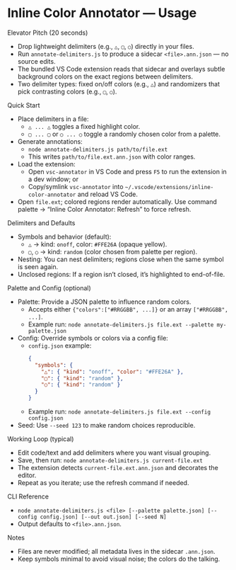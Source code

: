 Inline Color Annotator — Usage
=============================

Elevator Pitch (20 seconds)
- Drop lightweight delimiters (e.g., `△`, `▢`, `○`) directly in your files.
- Run `annotate-delimiters.js` to produce a sidecar `<file>.ann.json` — no source edits.
- The bundled VS Code extension reads that sidecar and overlays subtle background colors on the exact regions between delimiters.
- Two delimiter types: fixed on/off colors (e.g., `△`) and randomizers that pick contrasting colors (e.g., `▢`, `○`).

Quick Start
- Place delimiters in a file:
  - `△ ... △` toggles a fixed highlight color.
  - `▢ ... ▢` or `○ ... ○` toggle a randomly chosen color from a palette.
- Generate annotations:
  - `node annotate-delimiters.js path/to/file.ext`
  - This writes `path/to/file.ext.ann.json` with color ranges.
- Load the extension:
  - Open `vsc-annotator` in VS Code and press `F5` to run the extension in a dev window; or
  - Copy/symlink `vsc-annotator` into `~/.vscode/extensions/inline-color-annotator` and reload VS Code.
- Open `file.ext`; colored regions render automatically. Use command palette → “Inline Color Annotator: Refresh” to force refresh.

Delimiters and Defaults
- Symbols and behavior (default):
  - `△` → kind: `onoff`, color: `#FFE26A` (opaque yellow).
  - `▢`, `○` → kind: `random` (color chosen from palette per region).
- Nesting: You can nest delimiters; regions close when the same symbol is seen again.
- Unclosed regions: If a region isn’t closed, it’s highlighted to end-of-file.

Palette and Config (optional)
- Palette: Provide a JSON palette to influence random colors.
  - Accepts either `{"colors":["#RRGGBB", ...]}` or an array `["#RRGGBB", ...]`.
  - Example run: `node annotate-delimiters.js file.ext --palette my-palette.json`
- Config: Override symbols or colors via a config file:
  - `config.json` example:
    ```json
    {
      "symbols": {
        "△": { "kind": "onoff", "color": "#FFE26A" },
        "▢": { "kind": "random" },
        "○": { "kind": "random" }
      }
    }
    ```
  - Example run: `node annotate-delimiters.js file.ext --config config.json`
- Seed: Use `--seed 123` to make random choices reproducible.

Working Loop (typical)
- Edit code/text and add delimiters where you want visual grouping.
- Save, then run: `node annotate-delimiters.js current-file.ext`
- The extension detects `current-file.ext.ann.json` and decorates the editor.
- Repeat as you iterate; use the refresh command if needed.

CLI Reference
- `node annotate-delimiters.js <file> [--palette palette.json] [--config config.json] [--out out.json] [--seed N]`
- Output defaults to `<file>.ann.json`.

Notes
- Files are never modified; all metadata lives in the sidecar `.ann.json`.
- Keep symbols minimal to avoid visual noise; the colors do the talking.


